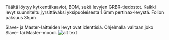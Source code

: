 Täältä löytyy kytkentäkaaviot, BOM, sekä levyjen GRBR-tiedostot. Kaikki levyt suunniteltu jyrsittäväksi yksipuoleisesta 1.6mm pertinax-levystä. 
Folion paksuus 35µm 

Slave- ja Master-laitteiden levyt ovat identtisiä. Ohjelmalla valitaan joko Slave- tai Master-moodi.
![alt text](https://github.com/pikkupete15/SEPPO-Crane/edit/main/Elektroniikka/)
